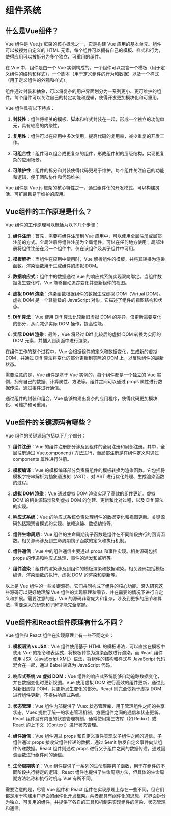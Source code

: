 # 组件系统

## 什么是Vue组件？
Vue 组件是 Vue.js 框架的核心概念之一，它是构建 Vue 应用的基本单元。组件可以被视为自定义的 HTML 元素，每个组件可以拥有自己的模板、样式和行为，使得应用可以被拆分为多个独立、可重用的组件。

在 Vue 中，组件是由一个 Vue 实例构成的。一个组件可以包含一个模板（用于定义组件的结构和样式），一个脚本（用于定义组件的行为和数据）以及一个样式（用于定义组件的外观和样式）。

组件通过封装和抽象，可以将复杂的用户界面划分为一系列更小、更可维护的组件。每个组件可以关注自己的特定功能和逻辑，使得开发更加模块化和可重用。

Vue 组件具有以下特点：

1. **封装性**：组件将相关的模板、脚本和样式封装在一起，形成一个独立的功能单元，具有较高的内聚性。

2. **复用性**：组件可以在应用中多次使用，提高代码的复用率，减少重复的开发工作。

3. **可组合性**：组件可以组合成更复杂的组件，形成组件树的层级结构，实现更复杂的应用场景。

4. **可维护性**：组件的拆分和封装使得代码更易于维护，每个组件关注自己的功能和逻辑，便于团队协作和代码维护。

Vue 组件是 Vue.js 框架的核心特性之一，通过组件化的开发模式，可以构建灵活、可扩展且易于维护的应用。

## Vue组件的工作原理是什么？
Vue 组件的工作原理可以概括为以下几个步骤：

1. **组件注册**：首先，需要将组件注册到 Vue 应用中，可以使用全局注册或局部注册的方式。全局注册将组件注册为全局组件，可以在任何地方使用；局部注册将组件注册在另一个组件中，仅在该组件及其子组件中可用。

2. **模板解析**：当组件在应用中使用时，Vue 解析组件的模板，并将其转换为渲染函数。渲染函数用于生成组件的虚拟 DOM。

3. **数据响应式**：组件中的数据通过 Vue 的响应式系统实现双向绑定。当组件数据发生变化时，Vue 能够自动追踪变化并更新组件的视图。

4. **虚拟 DOM 渲染**：渲染函数根据组件的数据生成虚拟 DOM（Virtual DOM）。虚拟 DOM 是一个轻量级的 JavaScript 对象，它描述了组件的视图结构和状态。

5. **Diff 算法**：Vue 使用 Diff 算法比较新旧虚拟 DOM 的差异，仅更新需要变化的部分，从而减少实际 DOM 操作，提高性能。

6. **实际 DOM 渲染**：最终，Vue 将经过 Diff 比较后的虚拟 DOM 转换为实际的 DOM 元素，并插入到页面中进行渲染。

在组件工作的整个过程中，Vue 会根据组件的定义和数据变化，生成新的虚拟 DOM，并通过 Diff 算法将变化的部分更新到实际的 DOM 上，以反映组件的最新状态。

需要注意的是，Vue 组件是基于 Vue 实例的，每个组件都是一个独立的 Vue 实例，拥有自己的数据、计算属性、方法等。组件之间可以通过 props 属性进行数据传递，通过事件进行通信。

通过组件的封装和组合，Vue 能够构建出复杂的应用程序，使得代码更加模块化、可维护和可重用。

## Vue组件的关键源码有哪些？
Vue 组件的关键源码包括以下几个部分：

1. **组件注册**：Vue 的组件注册部分涉及到组件的全局注册和局部注册。其中，全局注册通过 Vue.component() 方法进行，而局部注册是在组件定义时通过 components 属性进行注册。

2. **模板编译**：Vue 的模板编译部分负责将组件的模板转换为渲染函数。它包括将模板字符串解析为抽象语法树（AST）、对 AST 进行优化处理、生成渲染函数的过程。

3. **虚拟 DOM 渲染**：Vue 通过虚拟 DOM 渲染实现了高效的组件更新。虚拟 DOM 的相关源码涉及到虚拟 DOM 的创建、更新和比对过程，以及 Diff 算法的实现。

4. **响应式系统**：Vue 的响应式系统负责处理组件的数据变化和视图更新。关键源码包括观察者模式的实现、依赖追踪、数据劫持等。

5. **组件生命周期**：Vue 组件的生命周期钩子函数是组件在不同阶段执行的回调函数。相关源码涉及到生命周期钩子函数的定义和执行机制。

6. **组件通信**：Vue 中的组件通信主要通过 props 和事件实现。相关源码包括 props 的传递和响应式处理、事件的派发和监听等。

7. **组件渲染**：组件的渲染涉及到组件的模板渲染和数据渲染。相关源码包括模板编译、渲染函数的执行、虚拟 DOM 的渲染和更新等。

以上是 Vue 组件的一些关键源码，它们共同构成了组件的核心功能。深入研究这些源码可以更好地理解 Vue 组件的实现原理和细节，并在需要的情况下进行自定义和扩展。需要注意的是，Vue 的源码非常庞大和复杂，涉及到更多的细节和算法，需要深入的研究和了解才能完全掌握。

## Vue组件和React组件原理有什么不同？
Vue 组件和 React 组件在实现原理上有一些不同之处：

1. **模板语法 vs JSX**：Vue 组件使用基于 HTML 的模板语法，可以直接在模板中使用 Vue 的指令和表达式，将模板转换为渲染函数进行渲染。而 React 组件使用 JSX（JavaScript XML）语法，将组件的结构和样式与 JavaScript 代码混合在一起，通过 Babel 转译为 JavaScript 代码。

2. **响应式系统 vs 虚拟 DOM**：Vue 组件的响应式系统能够自动追踪数据变化，并在数据变化时更新视图。Vue 使用虚拟 DOM 进行高效的组件更新，通过比对新旧虚拟 DOM，只更新发生变化的部分。React 则完全依赖于虚拟 DOM 进行组件更新，不提供响应式系统。

3. **状态管理**：Vue 组件内部提供了 Vuex 状态管理库，用于管理组件之间的共享状态。Vuex 提供了统一的状态管理机制，方便组件之间的通信和状态更新。React 组件没有内置的状态管理机制，通常使用第三方库（如 Redux）或 React 的上下文（Context）进行状态管理。

4. **组件通信**：Vue 组件通过 props 和自定义事件实现父子组件之间的通信。子组件通过 props 接收父组件传递的数据，通过 $emit 触发自定义事件向父组件传递数据。React 组件则通过 props 进行父子组件之间的数据传递，通过回调函数进行组件间的通信。

5. **生命周期钩子**：Vue 组件提供了一系列的生命周期钩子函数，用于在组件的不同阶段执行特定的逻辑。React 组件也提供了生命周期方法，但具体的生命周期方法名称和执行时机与 Vue 有所不同。

需要注意的是，尽管 Vue 组件和 React 组件在实现原理上存在一些不同，但它们都是用于构建用户界面的组件化开发框架。两者都具有组件化的思想，将界面拆分为独立、可复用的组件，并提供了各自的工具和机制来实现组件的渲染、状态管理和通信。
